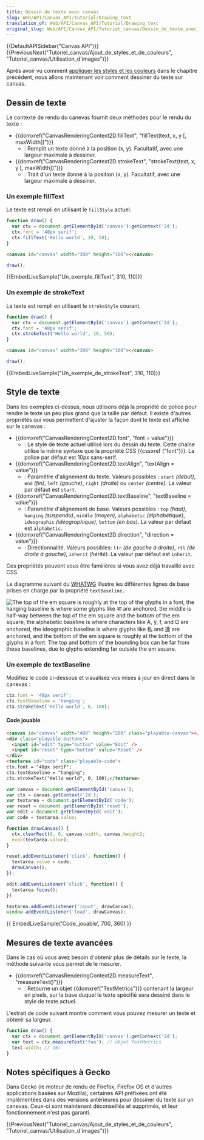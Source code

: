 ```yaml
---
title: Dessin de texte avec canvas
slug: Web/API/Canvas_API/Tutorial/Drawing_text
translation_of: Web/API/Canvas_API/Tutorial/Drawing_text
original_slug: Web/API/Canvas_API/Tutoriel_canvas/Dessin_de_texte_avec_canvas
---
```


{{DefaultAPISidebar("Canvas API")}} {{PreviousNext("Tutoriel_canvas/Ajout_de_styles_et_de_couleurs", "Tutoriel_canvas/Utilisation_d'images")}}

Après avoir vu comment [appliquer les styles et les couleurs](/fr/docs/Tutoriel_canvas/Ajout_de_styles_et_de_couleurs) dans le chapitre précédent, nous allons maintenant voir comment dessiner du texte sur canvas.

## Dessin de texte

Le contexte de rendu du canevas fournit deux méthodes pour le rendu du texte :

- {{domxref("CanvasRenderingContext2D.fillText", "fillText(text, x, y [, maxWidth])")}}
  - : Remplit un texte donné à la position (x, y). Facultatif, avec une largeur maximale à dessiner.
- {{domxref("CanvasRenderingContext2D.strokeText", "strokeText(text, x, y [, maxWidth])")}}
  - : Trait d'un texte donné à la position (x, y). Facultatif, avec une largeur maximale à dessiner.

### Un exemple fillText

Le texte est rempli en utilisant le `fillStyle` actuel.

```js
function draw() {
  var ctx = document.getElementById('canvas').getContext('2d');
  ctx.font = '48px serif';
  ctx.fillText('Hello world', 10, 50);
}
```

```html hidden
<canvas id="canvas" width="300" height="100"></canvas>
```

```js hidden
draw();
```

{{EmbedLiveSample("Un_exemple_fillText", 310, 110)}}

### Un exemple de strokeText

Le texte est rempli en utilisant le `strokeStyle` courant.

```js
function draw() {
  var ctx = document.getElementById('canvas').getContext('2d');
  ctx.font = '48px serif';
  ctx.strokeText('Hello world', 10, 50);
}
```

```html hidden
<canvas id="canvas" width="300" height="100"></canvas>
```

```js hidden
draw();
```

{{EmbedLiveSample("Un_exemple_de_strokeText", 310, 110)}}

## Style de texte

Dans les exemples ci-dessus, nous utilisons déjà la propriété de police pour rendre le texte un peu plus grand que la taille par défaut. Il existe d'autres propriétés qui vous permettent d'ajuster la façon dont le texte est affiché sur le canevas :

- {{domxref("CanvasRenderingContext2D.font", "font = value")}}
  - : Le style de texte actuel utilisé lors du dessin du texte. Cette chaîne utilise la même syntaxe que la propriété CSS {{cssxref ("font")}}. La police par défaut est 10px sans-serif.
- {{domxref("CanvasRenderingContext2D.textAlign", "textAlign = value")}}
  - : Paramètre d'alignement du texte. Valeurs possibles : `start` _(début)_, `end` _(fin)_, `left` _(gauche)_, `right` _(droite)_ ou `center` _(centre)_. La valeur par défaut est `start`.
- {{domxref("CanvasRenderingContext2D.textBaseline", "textBaseline = value")}}
  - : Paramètre d'alignement de base. Valeurs possibles : `top` _(haut)_, `hanging` _(suspendu)_, `middle` _(moyen)_, `alphabetic` _(alphabétique)_, `ideographic` _(idéographique)_, `bottom` _(en bas)_. La valeur par défaut est `alphabetic`.
- {{domxref("CanvasRenderingContext2D.direction", "direction = value")}}
  - : Directionnalité. Valeurs possibles: `ltr` _(de gauche à droite)_, `rtl` _(de droite à gauche)_, `inherit` _(hérité)_. La valeur par défaut est `inherit`.

Ces propriétés peuvent vous être familières si vous avez déjà travaillé avec CSS.

Le diagramme suivant du [WHATWG](http://www.whatwg.org/) illustre les différentes lignes de base prises en charge par la propriété `textBaseline.`

![The top of the em square is
roughly at the top of the glyphs in a font, the hanging baseline is
where some glyphs like आ are anchored, the middle is half-way
between the top of the em square and the bottom of the em square,
the alphabetic baseline is where characters like Á, ÿ,
f, and Ω are anchored, the ideographic baseline is
where glyphs like 私 and 達 are anchored, and the bottom
of the em square is roughly at the bottom of the glyphs in a
font. The top and bottom of the bounding box can be far from these
baselines, due to glyphs extending far outside the em square.](http://www.whatwg.org/specs/web-apps/current-work/images/baselines.png)

### Un exemple de textBaseline

Modifiez le code ci-dessous et visualisez vos mises à jour en direct dans le canevas :

```js
ctx.font = '48px serif';
ctx.textBaseline = 'hanging';
ctx.strokeText('Hello world', 0, 100);
```

#### Code jouable

```html hidden
<canvas id="canvas" width="400" height="200" class="playable-canvas"></canvas>
<div class="playable-buttons">
  <input id="edit" type="button" value="Edit" />
  <input id="reset" type="button" value="Reset" />
</div>
<textarea id="code" class="playable-code">
ctx.font = "48px serif";
ctx.textBaseline = "hanging";
ctx.strokeText("Hello world", 0, 100);</textarea>
```

```js hidden
var canvas = document.getElementById('canvas');
var ctx = canvas.getContext('2d');
var textarea = document.getElementById('code');
var reset = document.getElementById('reset');
var edit = document.getElementById('edit');
var code = textarea.value;

function drawCanvas() {
  ctx.clearRect(0, 0, canvas.width, canvas.height);
  eval(textarea.value);
}

reset.addEventListener('click', function() {
  textarea.value = code;
  drawCanvas();
});

edit.addEventListener('click', function() {
  textarea.focus();
})

textarea.addEventListener('input', drawCanvas);
window.addEventListener('load', drawCanvas);
```

{{ EmbedLiveSample('Code_jouable', 700, 360) }}

## Mesures de texte avancées

Dans le cas où vous avez besoin d'obtenir plus de détails sur le texte, la méthode suivante vous permet de le mesurer.

- {{domxref("CanvasRenderingContext2D.measureText", "measureText()")}}
  - : Retourne un objet {{domxref("TextMetrics")}} contenant la largeur en pixels, sur la base duquel le texte spécifié sera dessiné dans le style de texte actuel.

L'extrait de code suivant montre comment vous pouvez mesurer un texte et obtenir sa largeur.

```js
function draw() {
  var ctx = document.getElementById('canvas').getContext('2d');
  var text = ctx.measureText('foo'); // objet TextMetrics
  text.width; // 16;
}
```

## Notes spécifiques à Gecko

Dans Gecko (le moteur de rendu de Firefox, Firefox OS et d'autres applications basées sur Mozilla), certaines API préfixées ont été implémentées dans des versions antérieures pour dessiner du texte sur un canevas. Ceux-ci sont maintenant déconseillés et supprimés, et leur fonctionnement n'est pas garanti.

{{PreviousNext("Tutoriel_canvas/Ajout_de_styles_et_de_couleurs", "Tutoriel_canvas/Utilisation_d'images")}}
